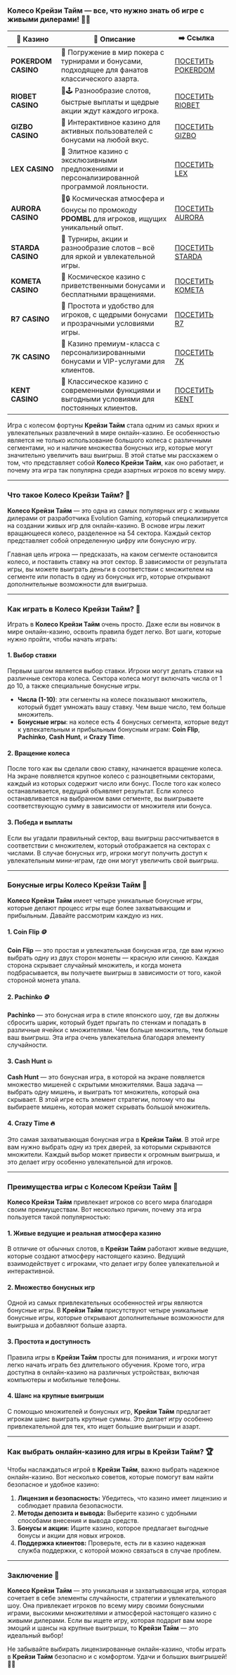 ### Колесо Крейзи Тайм — все, что нужно знать об игре с живыми дилерами! 🎰💥
| 🎰 Казино           | 📜 Описание                                                                                       | ➡️ Ссылка                                                                                          |   |
| ------------------- | ------------------------------------------------------------------------------------------------- | -------------------------------------------------------------------------------------------------- | - |
| **POKERDOM CASINO** | 🎲 Погружение в мир покера с турнирами и бонусами, подходящее для фанатов классического азарта.   | [ПОСЕТИТЬ POKERDOM](https://brandplay.link/FwVc4f)                                                 |   |
| **RIOBET CASINO**   | 🌟🕹️ Разнообразие слотов, быстрые выплаты и щедрые акции ждут каждого игрока.                    | [ПОСЕТИТЬ RIOBET](https://brandplay.link/TnjsxFvH)                                                 |   |
| **GIZBO CASINO**    | 🚀 Интерактивное казино для активных пользователей с бонусами на любой вкус.                      | [ПОСЕТИТЬ GIZBO](https://brandplay.link/rvzLrVLp)                                                  |   |
| **LEX CASINO**      | 🎰 Элитное казино с эксклюзивными предложениями и персонализированной программой лояльности.      | [ПОСЕТИТЬ LEX](https://brandplay.link/VMqNXPFs)                                                    |   |
| **AURORA CASINO**   | 🌌🔒 Космическая атмосфера и бонусы по промокоду **PDOMBL** для игроков, ищущих уникальный опыт. | [ПОСЕТИТЬ AURORA](https://10trafic-stat2.com/click/668546556bcc6313411604bc/6766/13031/subaccount) |   |
| **STARDA CASINO**   | 🌠 Турниры, акции и разнообразие слотов – всё для яркой и увлекательной игры.                     | [ПОСЕТИТЬ STARDA](https://brandplay.link/HDcDrxLk)                                                 |   |
| **KOMETA CASINO**   | 💫 Космическое казино с приветственными бонусами и бесплатными вращениями.                        | [ПОСЕТИТЬ KOMETA](https://brandplay.link/jHzFFYGv)                                                 |   |
| **R7 CASINO**       | 🎯 Простота и удобство для игроков, с щедрыми бонусами и прозрачными условиями игры.              | [ПОСЕТИТЬ R7](https://brandplay.link/dByFXP7h)                                                     |   |
| **7K CASINO**       | 💎 Казино премиум-класса с персонализированными бонусами и VIP-услугами для клиентов.             | [ПОСЕТИТЬ 7K](https://brandplay.link/dd46bNgD)                                                     |   |
| **KENT CASINO**     | 🎲 Классическое казино с современными функциями и выгодными условиями для постоянных клиентов.    | [ПОСЕТИТЬ KENT](https://brandplay.link/XRH1g6Vb)                                                   

Игра с колесом фортуны **Крейзи Тайм** стала одним из самых ярких и увлекательных развлечений в мире онлайн-казино. Ее особенностью является не только использование большого колеса с различными сегментами, но и наличие множества бонусных игр, которые могут значительно увеличить ваш выигрыш. В этой статье мы расскажем о том, что представляет собой **Колесо Крейзи Тайм**, как оно работает, и почему эта игра так популярна среди азартных игроков по всему миру.

***

### Что такое Колесо Крейзи Тайм? 🎡

**Колесо Крейзи Тайм** — это одна из самых популярных игр с живыми дилерами от разработчика Evolution Gaming, который специализируется на создании живых игр для онлайн-казино. В основе игры лежит вращающееся колесо, разделенное на 54 сектора. Каждый сектор представляет собой определенную цифру или бонусную игру.

Главная цель игрока — предсказать, на каком сегменте остановится колесо, и поставить ставку на этот сектор. В зависимости от результата игры, вы можете выиграть деньги в соответствии с множителем на сегменте или попасть в одну из бонусных игр, которые открывают дополнительные возможности для выигрыша.

***

### Как играть в Колесо Крейзи Тайм? 🎲

Играть в **Колесо Крейзи Тайм** очень просто. Даже если вы новичок в мире онлайн-казино, освоить правила будет легко. Вот шаги, которые нужно пройти, чтобы начать играть:

#### 1. **Выбор ставки**

Первым шагом является выбор ставки. Игроки могут делать ставки на различные сектора колеса. Сектора колеса могут включать числа от 1 до 10, а также специальные бонусные игры.

* **Числа (1-10)**: эти сегменты на колесе показывают множитель, который будет умножать вашу ставку. Чем выше число, тем больше множитель.
* **Бонусные игры**: на колесе есть 4 бонусных сегмента, которые ведут к увлекательным и прибыльным бонусным играм: **Coin Flip**, **Pachinko**, **Cash Hunt**, и **Crazy Time**.

#### 2. **Вращение колеса**

После того как вы сделали свою ставку, начинается вращение колеса. На экране появляется крупное колесо с разноцветными секторами, каждый из которых содержит число или бонус. После того как колесо останавливается, ведущий объявляет результат. Если колесо останавливается на выбранном вами сегменте, вы выигрываете соответствующую сумму в зависимости от множителя или бонуса.

#### 3. **Победа и выплаты**

Если вы угадали правильный сектор, ваш выигрыш рассчитывается в соответствии с множителем, который отображается на секторах с числами. В случае бонусных игр, игроки могут получить доступ к увлекательным мини-играм, где они могут увеличить свой выигрыш.

***

### Бонусные игры Колесо Крейзи Тайм 🎁

**Колесо Крейзи Тайм** имеет четыре уникальные бонусные игры, которые делают процесс игры еще более захватывающим и прибыльным. Давайте рассмотрим каждую из них.

#### 1. **Coin Flip** 🪙

**Coin Flip** — это простая и увлекательная бонусная игра, где вам нужно выбрать одну из двух сторон монеты — красную или синюю. Каждая сторона скрывает случайный множитель, и когда монета подбрасывается, вы получаете выигрыш в зависимости от того, какой стороной монета упала.

#### 2. **Pachinko** 🪙

**Pachinko** — это бонусная игра в стиле японского шоу, где вы должны сбросить шарик, который будет прыгать по стенкам и попадать в различные ячейки с множителями. Чем больше множитель, тем больше ваш выигрыш. Эта игра очень увлекательна благодаря элементу случайности.

#### 3. **Cash Hunt** 💥

**Cash Hunt** — это бонусная игра, в которой на экране появляется множество мишеней с скрытыми множителями. Ваша задача — выбрать одну мишень, и выиграть тот множитель, который она скрывает. В этой игре есть элемент стратегии, потому что вы выбираете мишень, которая может скрывать большой множитель.

#### 4. **Crazy Time** 🔥

Это самая захватывающая бонусная игра в **Крейзи Тайм**. В этой игре вам нужно выбрать одну из трех дверей, за которыми скрываются множители. Каждый выбор может привести к огромным выигрыша, и это делает игру особенно увлекательной для игроков.

***

### Преимущества игры с Колесом Крейзи Тайм 🎯

**Колесо Крейзи Тайм** привлекает игроков со всего мира благодаря своим преимуществам. Вот несколько причин, почему эта игра пользуется такой популярностью:

#### 1. **Живые ведущие и реальная атмосфера казино**

В отличие от обычных слотов, в **Крейзи Тайм** работают живые ведущие, которые создают атмосферу настоящего казино. Ведущий взаимодействует с игроками, что делает игру более увлекательной и интерактивной.

#### 2. **Множество бонусных игр**

Одной из самых привлекательных особенностей игры являются бонусные игры. В **Крейзи Тайм** присутствуют четыре уникальные бонусные игры, которые открывают дополнительные возможности для выигрыша и добавляют больше азарта.

#### 3. **Простота и доступность**

Правила игры в **Крейзи Тайм** просты для понимания, и игроки могут легко начать играть без длительного обучения. Кроме того, игра доступна в онлайн-казино на различных устройствах, включая компьютеры и мобильные телефоны.

#### 4. **Шанс на крупные выигрыши**

С помощью множителей и бонусных игр, **Крейзи Тайм** предлагает игрокам шанс выиграть крупные суммы. Это делает игру особенно привлекательной для тех, кто ищет большие выигрыши и азарт.

***

### Как выбрать онлайн-казино для игры в Крейзи Тайм? 🏆

Чтобы наслаждаться игрой в **Крейзи Тайм**, важно выбрать надежное онлайн-казино. Вот несколько советов, которые помогут вам найти безопасное и удобное казино:

1. **Лицензия и безопасность:** Убедитесь, что казино имеет лицензию и соблюдает правила безопасности.
2. **Методы депозита и вывода:** Выберите казино с удобными способами внесения и вывода средств.
3. **Бонусы и акции:** Ищите казино, которое предлагает выгодные бонусы и акции для новых игроков.
4. **Поддержка клиентов:** Проверьте, есть ли в казино надежная служба поддержки, с которой можно связаться в случае проблем.

***

### Заключение 🎉

**Колесо Крейзи Тайм** — это уникальная и захватывающая игра, которая сочетает в себе элементы случайности, стратегии и увлекательного шоу. Она привлекает игроков по всему миру своими бонусными играми, высокими множителями и атмосферой настоящего казино с живыми дилерами. Если вы ищете игру, которая подарит вам море эмоций и шансы на крупные выигрыши, то **Крейзи Тайм** — это идеальный выбор!

Не забывайте выбирать лицензированные онлайн-казино, чтобы играть в **Крейзи Тайм** безопасно и с комфортом. Удачи и больших выигрышей! 🎰💸
